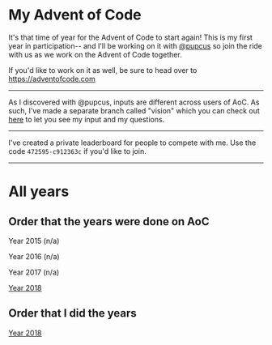 # My Advent of Code

It's that time of year for the Advent of Code to start again! This is my first year in participation-- and I'll be working on it with [@pupcus](https://github.com/pupcus) so join the ride with us as we work on the Advent of Code together.

If you'd like to work on it as well, be sure to head over to https://adventofcode.com

---

As I discovered with @pupcus, inputs are different across users of AoC. As such, I've made a separate branch called "vision" which you can check out [here](https://github.com/jbmagination/adventofcode/tree/vision) to let you see my input and my questions.

---

I've created a private leaderboard for people to compete with me. Use the code `472595-c912363c` if you'd like to join.

---

# All years

## Order that the years were done on AoC

Year 2015 (n/a)

Year 2016 (n/a)

Year 2017 (n/a)

[Year 2018](https://github.com/jbmagination/adventofcode/tree/2018)

## Order that I did the years

[Year 2018](https://github.com/jbmagination/adventofcode/tree/2018)
